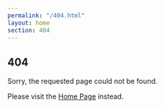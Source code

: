 ```yaml
---
permalink: "/404.html"
layout: home
section: 404
---
```


## 404

Sorry, the requested page could not be found.

Please visit the [Home Page](/) instead.
